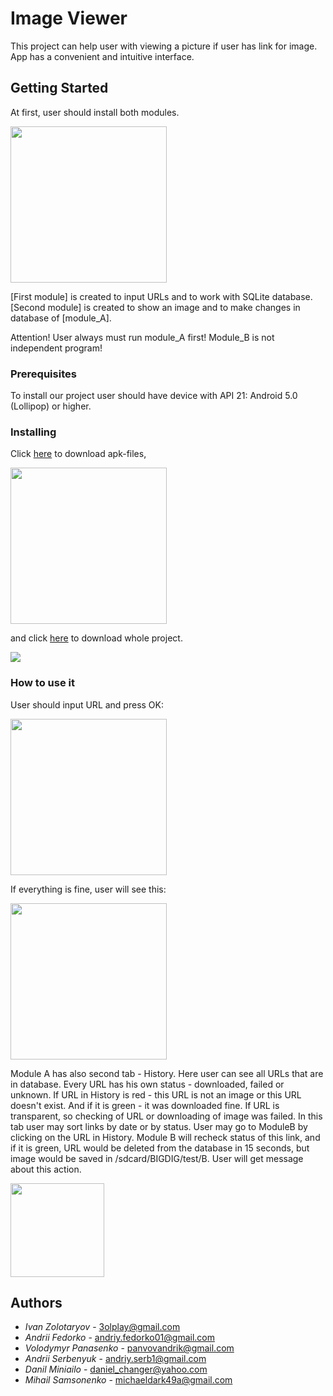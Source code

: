 # Image Viewer

This project can help user with viewing a picture if user has link for image. App has a convenient and intuitive interface. 

## Getting Started

At first, user should install both modules.

<img src="https://i.imgur.com/GnGa3Aq.png" width="250" />


[First module] is created to input URLs and to work with SQLite database.
[Second module] is created to show an image and to make changes in database of [module_A].

Attention! User always must run module_A first! Module_B is not independent program!

### Prerequisites

To install our project user should have device with API 21: Android 5.0 (Lollipop) or higher.

### Installing

Click [here](https://github.com) to download apk-files,

<img src="скрін з репозиторієм де вони лежать" width="250" />


and click [here](https://github.com/TrueDevels/Tabs/tree/Ivan_Branch) to download whole project.

<img src="https://i.imgur.com/7QWDUbW.png" />

### How to use it

User should input URL and press OK:

<img src="https://i.imgur.com/nPvHyE9.png" width="250" />


If everything is fine, user will see this:

<img src="https://i.imgur.com/NaxyVqf.png" width="250" />

Module A has also second tab - History. Here user can see all URLs that are in database. Every URL has his own status - downloaded, failed or unknown. If URL in History is red - this URL is not an image or this URL doesn't exist. And if it is green - it was downloaded fine. If URL is transparent, so checking of URL or downloading of image was failed. In this tab user may sort links by date or by status. User may go to ModuleB by clicking on the URL in History. Module B will recheck status of this link, and if it is green, URL would be deleted from the database in 15 seconds, but image would be saved in /sdcard/BIGDIG/test/B. User will get message about this action.

<img src="https://i.imgur.com/wtKYeM7.jpg" height="150" />


## Authors

* *Ivan Zolotaryov* - 3olplay@gmail.com
* *Andrii Fedorko* - andriy.fedorko01@gmail.com
* *Volodymyr Panasenko* - panvovandrik@gmail.com
* *Andrii Serbenyuk* - andriy.serb1@gmail.com
* *Danil Miniailo* - daniel_changer@yahoo.com
* *Mihail Samsonenko* - michaeldark49a@gmail.com
